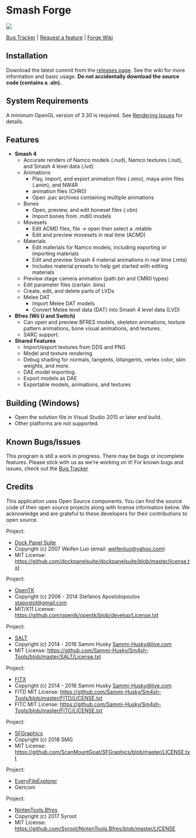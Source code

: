 Smash Forge
===========
<a href="url"><img src="https://github.com/jam1garner/Smash-Forge/wiki/Images/Application Main.png" align="top" height="auto" width="auto" ></a>

[Bug Tracker](https://github.com/jam1garner/Smash-4-Bone-Animator/issues) | [Request a feature](https://github.com/jam1garner/Smash-4-Bone-Animator/issues) | [Forge Wiki](https://github.com/jam1garner/Smash-Forge/wiki)

## Installation
Download the latest commit from the [releases page](https://github.com/jam1garner/Smash-Forge/releases). See the wiki for more information and basic usage. **Do not accidentally download the source code (contains a .sln).**

## System Requirements
A minimum OpenGL version of 3.30 is required. See [Rendering Issues](https://github.com/jam1garner/Smash-Forge/wiki/Rendering-Issues) for details.  

## Features
* **Smash 4**
    * Accurate renders of Namco models (.nud), Namco textures (.nut), and Smash 4 level data (.lvd)
    * Animations
        * Play, import, and export animation files (.omo), maya anim files (.anim), and NW4R
        * animation files (CHR0)
        * Open .pac archives containing multiple animations
    * Bones
        * Open, preview, and edit boneset files (.vbn)
        * Import bones from .mdl0 models
    * Movesets
        * Edit ACMD files, file -> open then select a .mtable
        * Edit and preview movesets in real time (ACMD)
    * Materials
        * Edit materials for Namco models, including exporting or importing materials
        * Edit and preview Smash 4 material animations in real time (.mta)
        * Includes material presets to help get started with editing materials  
    * Preview stage camera animation (path.bin and CMR0 types)
    * Edit parameter files (certain .bins)
    * Create, edit, and delete parts of LVDs
    * Melee DAT  
        * Import Melee DAT models
        * Convert Melee level data (DAT) into Smash 4 level data (LVD)
* **Bfres (Wii U and Switch)**  
    * Can open and preview BFRES models, skeleton animations, texture pattern animations, bone
    visual animations, and textures.
    * SARC support.
* **Shared Features**
    * Import/export textures from DDS and PNG
    * Model and texture rendering
    * Debug shading for normals, tangents, bitangents, vertex color, skin weights, and more.
    * DAE model importing.  
    * Export models as DAE
    * Exportable models, animations, and textures  

## Building (Windows)
* Open the solution file in Visual Studio 2015 or later and build.  
* Other platforms are not supported.

## Known Bugs/Issues
This program is still a work in progress. There may be bugs or incomplete features. Please
stick with us as we're working on it! For known bugs and issues, check out the [Bug Tracker](https://github.com/jam1garner/Smash-4-Bone-Animator/issues)

## Credits
This application uses Open Source components. You can find the source code of their open source
projects along with license information below. We acknowledge and are grateful to these developers
for their contributions to open source.

Project:
* [Dock Panel Suite](https://github.com/dockpanelsuite/dockpanelsuite)
* Copyright (c) 2007 Weifen Luo (email: weifenluo@yahoo.com)
* MIT License: https://github.com/dockpanelsuite/dockpanelsuite/blob/master/license.txt

Project:
* [OpenTK](https://github.com/opentk/opentk)
* Copyright (c) 2006 - 2014 Stefanos Apostolopoulos <stapostol@gmail.com>
* MIT/X11 License: https://github.com/opentk/opentk/blob/develop/License.txt

Project:
* [SALT](https://github.com/Sammi-Husky/Sm4sh-Tools)
* Copyright (c) 2014 - 2016 Sammi Husky <Sammi-Husky@live.com>
* MIT License: https://github.com/Sammi-Husky/Sm4sh-Tools/blob/master/SALT/License.txt

Project:
* [FITX](https://github.com/Sammi-Husky/Sm4sh-Tools)
* Copyright (c) 2014 - 2016 Sammi Husky <Sammi-Husky@live.com>
* FITD MIT License: https://github.com/Sammi-Husky/Sm4sh-Tools/blob/master/FITD/LICENSE.txt
* FITC MIT License: https://github.com/Sammi-Husky/Sm4sh-Tools/blob/master/FITC/LICENSE.txt

Project:
* [SFGraphics](https://github.com/ScanMountGoat/SFGraphics)
* Copyright (c) 2018 SMG
* MIT License: https://github.com/ScanMountGoat/SFGraphics/blob/master/LICENSE.txt

Project:
* [EveryFileExplorer](https://github.com/Gericom/EveryFileExplorer)
* Gericom

Project:
* [NintenTools.Bfres](https://github.com/Syroot/NintenTools.Bfres)
* Copyright (c) 2017 Syroot
* MIT License: https://github.com/Syroot/NintenTools.Bfres/blob/master/LICENSE
